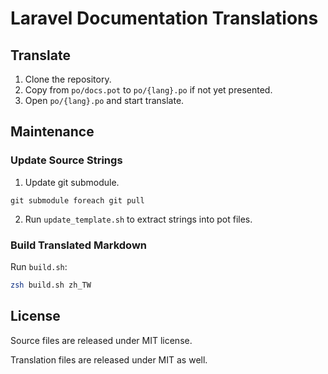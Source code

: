# Laravel Documentation Translations

## Translate

1. Clone the repository.
2. Copy from `po/docs.pot` to `po/{lang}.po` if not yet presented.
3. Open `po/{lang}.po` and start translate.

## Maintenance

### Update Source Strings

1. Update git submodule.
```
git submodule foreach git pull
```
2. Run `update_template.sh` to extract strings into pot files.

### Build Translated Markdown

Run `build.sh`:

```bash
zsh build.sh zh_TW
```

## License

Source files are released under MIT license.

Translation files are released under MIT as well.


